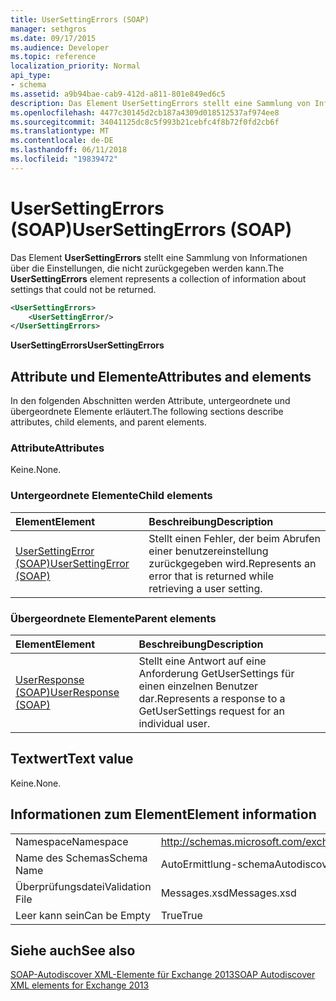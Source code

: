 ```yaml
---
title: UserSettingErrors (SOAP)
manager: sethgros
ms.date: 09/17/2015
ms.audience: Developer
ms.topic: reference
localization_priority: Normal
api_type:
- schema
ms.assetid: a9b94bae-cab9-412d-a811-801e849ed6c5
description: Das Element UserSettingErrors stellt eine Sammlung von Informationen über die Einstellungen, die nicht zurückgegeben werden kann.
ms.openlocfilehash: 4477c30145d2cb187a4309d018512537af974ee8
ms.sourcegitcommit: 34041125dc8c5f993b21cebfc4f8b72f0fd2cb6f
ms.translationtype: MT
ms.contentlocale: de-DE
ms.lasthandoff: 06/11/2018
ms.locfileid: "19839472"
---
```

# <a name="usersettingerrors-soap"></a><span data-ttu-id="e710e-103">UserSettingErrors (SOAP)</span><span class="sxs-lookup"><span data-stu-id="e710e-103">UserSettingErrors (SOAP)</span></span>

<span data-ttu-id="e710e-104">Das Element **UserSettingErrors** stellt eine Sammlung von Informationen über die Einstellungen, die nicht zurückgegeben werden kann.</span><span class="sxs-lookup"><span data-stu-id="e710e-104">The **UserSettingErrors** element represents a collection of information about settings that could not be returned.</span></span> 
  
```XML
<UserSettingErrors>
    <UserSettingError/>
</UserSettingErrors>
```

 <span data-ttu-id="e710e-105">**UserSettingErrors**</span><span class="sxs-lookup"><span data-stu-id="e710e-105">**UserSettingErrors**</span></span>
## <a name="attributes-and-elements"></a><span data-ttu-id="e710e-106">Attribute und Elemente</span><span class="sxs-lookup"><span data-stu-id="e710e-106">Attributes and elements</span></span>

<span data-ttu-id="e710e-107">In den folgenden Abschnitten werden Attribute, untergeordnete und übergeordnete Elemente erläutert.</span><span class="sxs-lookup"><span data-stu-id="e710e-107">The following sections describe attributes, child elements, and parent elements.</span></span>
  
### <a name="attributes"></a><span data-ttu-id="e710e-108">Attribute</span><span class="sxs-lookup"><span data-stu-id="e710e-108">Attributes</span></span>

<span data-ttu-id="e710e-109">Keine.</span><span class="sxs-lookup"><span data-stu-id="e710e-109">None.</span></span>
  
### <a name="child-elements"></a><span data-ttu-id="e710e-110">Untergeordnete Elemente</span><span class="sxs-lookup"><span data-stu-id="e710e-110">Child elements</span></span>

|<span data-ttu-id="e710e-111">**Element**</span><span class="sxs-lookup"><span data-stu-id="e710e-111">**Element**</span></span>|<span data-ttu-id="e710e-112">**Beschreibung**</span><span class="sxs-lookup"><span data-stu-id="e710e-112">**Description**</span></span>|
|:-----|:-----|
|[<span data-ttu-id="e710e-113">UserSettingError (SOAP)</span><span class="sxs-lookup"><span data-stu-id="e710e-113">UserSettingError (SOAP)</span></span>](usersettingerror-soap.md) <br/> |<span data-ttu-id="e710e-114">Stellt einen Fehler, der beim Abrufen einer benutzereinstellung zurückgegeben wird.</span><span class="sxs-lookup"><span data-stu-id="e710e-114">Represents an error that is returned while retrieving a user setting.</span></span>  <br/> |
   
### <a name="parent-elements"></a><span data-ttu-id="e710e-115">Übergeordnete Elemente</span><span class="sxs-lookup"><span data-stu-id="e710e-115">Parent elements</span></span>

|<span data-ttu-id="e710e-116">**Element**</span><span class="sxs-lookup"><span data-stu-id="e710e-116">**Element**</span></span>|<span data-ttu-id="e710e-117">**Beschreibung**</span><span class="sxs-lookup"><span data-stu-id="e710e-117">**Description**</span></span>|
|:-----|:-----|
|[<span data-ttu-id="e710e-118">UserResponse (SOAP)</span><span class="sxs-lookup"><span data-stu-id="e710e-118">UserResponse (SOAP)</span></span>](userresponse-soap.md) <br/> |<span data-ttu-id="e710e-119">Stellt eine Antwort auf eine Anforderung GetUserSettings für einen einzelnen Benutzer dar.</span><span class="sxs-lookup"><span data-stu-id="e710e-119">Represents a response to a GetUserSettings request for an individual user.</span></span>  <br/> |
   
## <a name="text-value"></a><span data-ttu-id="e710e-120">Textwert</span><span class="sxs-lookup"><span data-stu-id="e710e-120">Text value</span></span>

<span data-ttu-id="e710e-121">Keine.</span><span class="sxs-lookup"><span data-stu-id="e710e-121">None.</span></span>
  
## <a name="element-information"></a><span data-ttu-id="e710e-122">Informationen zum Element</span><span class="sxs-lookup"><span data-stu-id="e710e-122">Element information</span></span>

|||
|:-----|:-----|
|<span data-ttu-id="e710e-123">Namespace</span><span class="sxs-lookup"><span data-stu-id="e710e-123">Namespace</span></span>  <br/> |http://schemas.microsoft.com/exchange/2010/Autodiscover  <br/> |
|<span data-ttu-id="e710e-124">Name des Schemas</span><span class="sxs-lookup"><span data-stu-id="e710e-124">Schema Name</span></span>  <br/> |<span data-ttu-id="e710e-125">AutoErmittlung-schema</span><span class="sxs-lookup"><span data-stu-id="e710e-125">Autodiscover schema</span></span>  <br/> |
|<span data-ttu-id="e710e-126">Überprüfungsdatei</span><span class="sxs-lookup"><span data-stu-id="e710e-126">Validation File</span></span>  <br/> |<span data-ttu-id="e710e-127">Messages.xsd</span><span class="sxs-lookup"><span data-stu-id="e710e-127">Messages.xsd</span></span>  <br/> |
|<span data-ttu-id="e710e-128">Leer kann sein</span><span class="sxs-lookup"><span data-stu-id="e710e-128">Can be Empty</span></span>  <br/> |<span data-ttu-id="e710e-129">True</span><span class="sxs-lookup"><span data-stu-id="e710e-129">True</span></span>  <br/> |
   
## <a name="see-also"></a><span data-ttu-id="e710e-130">Siehe auch</span><span class="sxs-lookup"><span data-stu-id="e710e-130">See also</span></span>



[<span data-ttu-id="e710e-131">SOAP-Autodiscover XML-Elemente für Exchange 2013</span><span class="sxs-lookup"><span data-stu-id="e710e-131">SOAP Autodiscover XML elements for Exchange 2013</span></span>](soap-autodiscover-xml-elements-for-exchange-2013.md)

